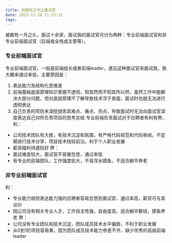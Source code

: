 ```yaml
---
title: 前端找工作之面试官
date: 2023-12-20 11:33:21
tags:
---
```

被裁有一月之久，面试十余家，面试我的面试官可分为两种：专业前端面试官和非专业前端面试官（后端或全栈或主管等）。
<!-- more -->

### 专业前端面试官
   专业前端面试官，一般是前端组长或者前端leader，遇见这种面试官来面试我，我大概率通过率低，主要原因是：
   1. 表达能力及结构化思维差
   2. 前端基础底层原理知识掌握不透彻，知其然而不知其所以然，虽然工作中能解决大部分问题，但对底层原理不了解导致技术浮于表面，面试时也就无法进行透彻表达
   3. 自己负责的项目未深挖提炼其难点、痛点、亮点，导致面试时无法向面试官深度表达自己对所负责项目的思考总结
   专业前端负责面试对于应聘者有利有弊，
   利：
   - 公司技术团队有大佬，有技术沉淀和氛围，有严格代码规范和代码审阅，不定期进行技术分享，项目技术栈较前沿，利于个人职业发展
   - 薪资福利待遇较好
   弊：
   - 面试难度较大，面试官不易被忽悠，通过率低
   - 有专业的前端团队，工作强度较大，不易浑水摸鱼，不适合躺平养老

### 非专业前端面试官
   利：
   - 专业能力弱但表达能力强的应聘者容易忽悠到面试官，通过率高，薪资可与其议价
   - 因公司没有相关专业人才，工作自主性强，自由度高，适合躺平数钱，摸鱼养老
   弊：
   - 公司没有专业团队和技术沉淀，团队成员技术水平偏弱，不利于职业发展
   - 从0到1的项目容易黄，因为团队成员技术能力参差不齐，缺少优秀的高级前端leader